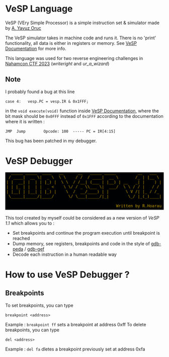 # VeSP Language

VeSP (VEry Simple Processor) is a simple instruction set & simulator made by [A. Yavuz Oruc](https://user.eng.umd.edu/~yavuz/)

The VeSP simulator takes in machine code and runs it. There is no 'print' functionality, all data
is either in registers or memory. See [VeSP Documentation](https://user.eng.umd.edu/~yavuz/teaching/courses/enee350/vesp-source-code/vesp1.0.htm) for more info.

This language was used for two reverse engineering challenges in [Nahamcon CTF 2023](https://ctftime.org/event/2023/) (*writeright* and *ur_a_wizard*)

## Note

I probably found a bug at this line
```
case 4:   vesp.PC = vesp.IR & 0x1FFF;
```
in the `void execute(void)` function inside [VeSP Documentation](https://user.eng.umd.edu/~yavuz/teaching/courses/enee350/vesp-source-code/vesp1.0.htm), where the bit mask should be `0x0FFF` instead of `0x1FFF` according to the documentation where it is written : 
```
JMP  Jump        Opcode: 100  ----- PC = IR[4:15]
```
This bug has been patched in my debugger.

# VeSP Debugger

![title](images/title.png)

This tool created by myself could be considered as a new version of *VeSP 1.1* which allows you to :
  - Set breakpoints and continue the program execution until breakpoint is reached
  - Dump memory, see registers, breakpoints and code in the style of [gdb-peda](https://github.com/longld/peda) / [gdb-gef](https://github.com/hugsy/gef)   
  - Decode each instruction in a human readable way

# How to use VeSP Debugger ?
## Breakpoints
To set breakpoints, you can type
```
breakpoint <address>
```
Example : `breakpoint ff` sets a breakpoint at address 0xff
To delete breakpoints, you can type
```
del <address>
```
Example : `del fa` dletes a breakpoint previously set at address 0xfa
